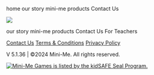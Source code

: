 home our story mini-me products Contact Us

[![](//cdn.mini-me.co/static/images/minime/logo.svg)](https://mini-me.co/)

our story mini-me products Contact Us For Teachers

[Contact Us](https://mini-me.co/contact-us) [Terms & Conditions](https://mini-me.co/terms-and-conditions) [Privacy Policy](https://mini-me.co/privacy-policy)

V 5.1.36 | ©2024 Mini-Me. All rights reserved.

[![Mini-Me Games is listed by the kidSAFE Seal Program.](https://www.kidsafeseal.com/sealimage/9480651951859027106/minimegames_svg_darktm.svg)](https://www.kidsafeseal.com/certifiedproducts/minimegames.html)